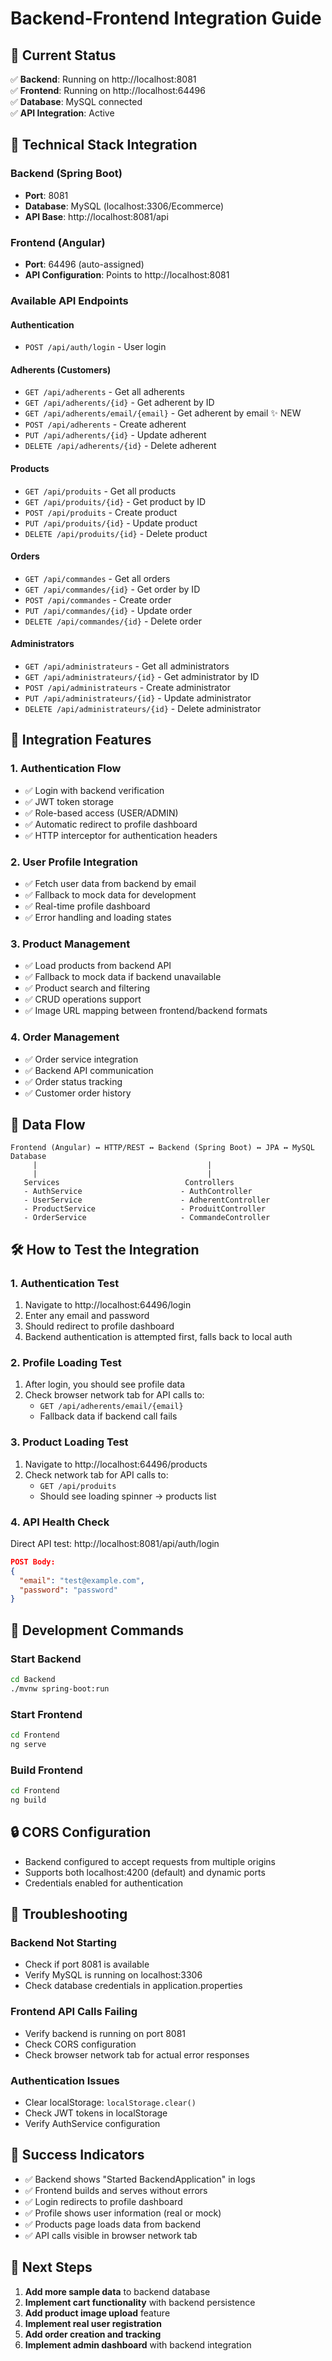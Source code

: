 # Backend-Frontend Integration Guide

## 🚀 Current Status
✅ **Backend**: Running on http://localhost:8081  
✅ **Frontend**: Running on http://localhost:64496  
✅ **Database**: MySQL connected  
✅ **API Integration**: Active  

## 🔧 Technical Stack Integration

### Backend (Spring Boot)
- **Port**: 8081
- **Database**: MySQL (localhost:3306/Ecommerce)
- **API Base**: http://localhost:8081/api

### Frontend (Angular)
- **Port**: 64496 (auto-assigned)
- **API Configuration**: Points to http://localhost:8081

### Available API Endpoints

#### Authentication
- `POST /api/auth/login` - User login

#### Adherents (Customers)
- `GET /api/adherents` - Get all adherents
- `GET /api/adherents/{id}` - Get adherent by ID
- `GET /api/adherents/email/{email}` - Get adherent by email ✨ NEW
- `POST /api/adherents` - Create adherent
- `PUT /api/adherents/{id}` - Update adherent
- `DELETE /api/adherents/{id}` - Delete adherent

#### Products
- `GET /api/produits` - Get all products
- `GET /api/produits/{id}` - Get product by ID
- `POST /api/produits` - Create product
- `PUT /api/produits/{id}` - Update product
- `DELETE /api/produits/{id}` - Delete product

#### Orders
- `GET /api/commandes` - Get all orders
- `GET /api/commandes/{id}` - Get order by ID
- `POST /api/commandes` - Create order
- `PUT /api/commandes/{id}` - Update order
- `DELETE /api/commandes/{id}` - Delete order

#### Administrators
- `GET /api/administrateurs` - Get all administrators
- `GET /api/administrateurs/{id}` - Get administrator by ID
- `POST /api/administrateurs` - Create administrator
- `PUT /api/administrateurs/{id}` - Update administrator
- `DELETE /api/administrateurs/{id}` - Delete administrator

## 🎯 Integration Features

### 1. Authentication Flow
- ✅ Login with backend verification
- ✅ JWT token storage
- ✅ Role-based access (USER/ADMIN)
- ✅ Automatic redirect to profile dashboard
- ✅ HTTP interceptor for authentication headers

### 2. User Profile Integration
- ✅ Fetch user data from backend by email
- ✅ Fallback to mock data for development
- ✅ Real-time profile dashboard
- ✅ Error handling and loading states

### 3. Product Management
- ✅ Load products from backend API
- ✅ Fallback to mock data if backend unavailable
- ✅ Product search and filtering
- ✅ CRUD operations support
- ✅ Image URL mapping between frontend/backend formats

### 4. Order Management
- ✅ Order service integration
- ✅ Backend API communication
- ✅ Order status tracking
- ✅ Customer order history

## 🔄 Data Flow

```
Frontend (Angular) ↔ HTTP/REST ↔ Backend (Spring Boot) ↔ JPA ↔ MySQL Database
     |                                      |
     |                                      |
   Services                            Controllers
   - AuthService                      - AuthController
   - UserService                      - AdherentController  
   - ProductService                   - ProduitController
   - OrderService                     - CommandeController
```

## 🛠 How to Test the Integration

### 1. Authentication Test
1. Navigate to http://localhost:64496/login
2. Enter any email and password
3. Should redirect to profile dashboard
4. Backend authentication is attempted first, falls back to local auth

### 2. Profile Loading Test
1. After login, you should see profile data
2. Check browser network tab for API calls to:
   - `GET /api/adherents/email/{email}`
   - Fallback data if backend call fails

### 3. Product Loading Test
1. Navigate to http://localhost:64496/products
2. Check network tab for API calls to:
   - `GET /api/produits`
   - Should see loading spinner → products list

### 4. API Health Check
Direct API test: http://localhost:8081/api/auth/login
```json
POST Body:
{
  "email": "test@example.com",
  "password": "password"
}
```

## 📝 Development Commands

### Start Backend
```bash
cd Backend
./mvnw spring-boot:run
```

### Start Frontend  
```bash
cd Frontend
ng serve
```

### Build Frontend
```bash
cd Frontend
ng build
```

## 🔒 CORS Configuration
- Backend configured to accept requests from multiple origins
- Supports both localhost:4200 (default) and dynamic ports
- Credentials enabled for authentication

## 🐛 Troubleshooting

### Backend Not Starting
- Check if port 8081 is available
- Verify MySQL is running on localhost:3306
- Check database credentials in application.properties

### Frontend API Calls Failing
- Verify backend is running on port 8081
- Check CORS configuration
- Check browser network tab for actual error responses

### Authentication Issues
- Clear localStorage: `localStorage.clear()`
- Check JWT tokens in localStorage
- Verify AuthService configuration

## 🎉 Success Indicators
- ✅ Backend shows "Started BackendApplication" in logs
- ✅ Frontend builds and serves without errors  
- ✅ Login redirects to profile dashboard
- ✅ Profile shows user information (real or mock)
- ✅ Products page loads data from backend
- ✅ API calls visible in browser network tab

## 🚀 Next Steps
1. **Add more sample data** to backend database
2. **Implement cart functionality** with backend persistence
3. **Add product image upload** feature
4. **Implement real user registration** 
5. **Add order creation and tracking**
6. **Implement admin dashboard** with backend integration